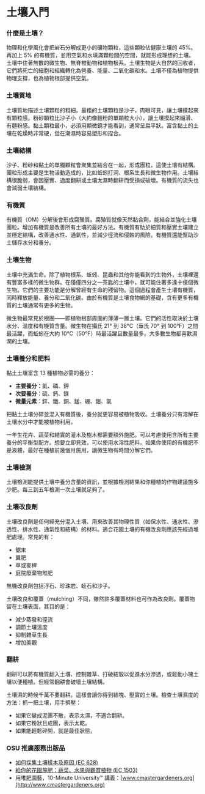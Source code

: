 # 土壤入門

### 什麼是土壤？
物理和化學風化會把岩石分解成更小的礦物顆粒，這些顆粒佔健康土壤的 45%。再加上 5% 的有機質，並用空氣和水填滿顆粒間的空間，就能形成理想的土壤。土壤中住著無數的微生物、無脊椎動物和植物根系。土壤生物是大自然的回收者，它們將死亡的細胞和組織轉化為營養、能量、二氧化碳和水。土壤不僅為植物提供物理支撐，也為植物根部提供空氣。

### 土壤質地
土壤質地描述土壤顆粒的粗細。最粗的土壤顆粒是沙子，肉眼可見，讓土壤摸起來有顆粒感。粉砂顆粒比沙子小（大約像麵粉的單顆粒大小），讓土壤摸起來細滑、有麵粉感。黏土顆粒最小，必須用顯微鏡才能看到，通常呈扁平狀。富含黏土的土壤在乾燥時非常硬，但在潮濕時容易塑形和捏合。

### 土壤結構
沙子、粉砂和黏土的單獨顆粒會聚集並結合在一起，形成團粒，這使土壤有結構。團粒形成主要是生物活動造成的，比如蚯蚓打洞、根系生長和微生物作用。土壤結構很脆弱，會因壓實、過度翻耕或土壤太濕時翻耕而受損或破壞。有機質的流失也會減弱土壤結構。

### 有機質
有機質（OM）分解後會形成腐殖質。腐殖質就像天然黏合劑，能結合並強化土壤團粒。增加有機質是改善所有土壤的最好方法。有機質有助於細質和壓實土壤建立並穩定結構，改善通水性、通氣性，並減少徑流和侵蝕的風險。有機質還能幫助沙土儲存水分和養分。

### 土壤生物
土壤中充滿生命。除了植物根系、蚯蚓、昆蟲和其他你能看到的生物外，土壤裡還有豐富多樣的微生物群。在僅僅四分之一茶匙的土壤中，就可能住著多達十億個微生物。它們的主要功能是分解曾經有生命的殘留物。這個過程會產生土壤有機質，同時釋放能量、養分和二氧化碳。由於有機質是土壤食物網的基礎，含有更多有機質的土壤通常有更多的生物。

微生物最常見於根圈——即植物根部周圍的薄薄一層土壤。它們的活性取決於土壤水分、溫度和有機質含量。微生物在攝氏 21° 到 38°C（華氏 70° 到 100°F）之間最活躍，而蚯蚓在大約 10°C（50°F）時最活躍且數量最多。大多數生物都喜歡濕潤的土壤。

### 土壤養分和肥料
黏土土壤富含 13 種植物必需的養分：

- **主要養分**：氮、磷、鉀
- **次要養分**：硫、鈣、鎂
- **微量元素**：鋅、鐵、銅、錳、硼、鉬、氯

把黏土土壤分碎並混入有機質後，養分就更容易被植物吸收。土壤養分只有溶解在土壤水分中才能被植物利用。

一年生花卉、蔬菜和結實的灌木及樹木都需要額外施肥。可以考慮使用含所有主要養分的平衡型配方。想要立即見效，可以使用水溶性肥料。如果你使用的有機肥不是液體，最好在種植前幾個月施用，讓微生物有時間分解它們。

### 土壤檢測
土壤檢測能提供土壤中養分含量的資訊，並根據檢測結果和你種植的作物建議施多少肥。每三到五年檢測一次土壤就足夠了。

### 土壤改良劑
土壤改良劑是任何經充分混入土壤、用來改善其物理性質（如保水性、通水性、滲透性、排水性、通氣性和結構）的材料。適合花園土壤的有機改良劑應該先經過堆肥處理。常見的有：

- 鋸末
- 糞肥
- 草或麥稈
- 庭院廢棄物堆肥

無機改良劑包括浮石、珍珠岩、蛭石和沙子。

土壤改良和覆蓋（mulching）不同，雖然許多覆蓋材料也可作為改良劑。覆蓋物留在土壤表面，其目的是：

- 減少蒸發和徑流
- 調節土壤溫度
- 抑制雜草生長
- 增加美觀

### 翻耕
翻耕可以將有機質翻入土壤、控制雜草、打破結殼以促進水分滲透，或鬆動小塊土壤以便種植。但經常翻耕會破壞土壤結構。

土壤濕的時候千萬不要翻耕。這樣會讓你得到結塊、壓實的土壤。檢查土壤濕度的方法：抓一把土壤，用手擠壓：

- 如果它變成泥團不散，表示太濕，不適合翻耕。
- 如果它粉狀且成團，表示太乾。
- 如果能輕鬆碎開，就是最佳狀態。

### OSU 推廣服務出版品

- [如何採集土壤樣本及原因 (EC 628)](https://catalog.extension.oregonstate.edu/)
- [給你的花園施肥：蔬菜、水果與觀賞植物 (EC 1503)](https://catalog.extension.oregonstate.edu/)
- 用堆肥園藝，10-Minute University™ 講義：[www.cmastergardeners.org](http://www.cmastergardeners.org)
